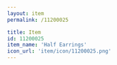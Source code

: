 ```yaml
---
layout: item
permalink: /11200025

title: Item
id: 11200025
item_name: 'Half Earrings'
icon_url: 'item/icon/11200025.png'
---
```

